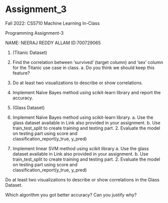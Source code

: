 # Assignment_3

Fall 2022: CS5710
Machine Learning In-Class 



Programming Assignment-3



NAME: NEERAJ REDDY ALLAM
ID:700729065

 




 
1.	(Titanic Dataset) 
1.	Find the correlation between ‘survived’ (target column) and ‘sex’ column for the Titanic use case in class. a. Do you think we should keep this feature? 
2.	Do at least two visualizations to describe or show correlations.  
3.	Implement Naïve Bayes method using scikit-learn library and report the accuracy. 

 

 
 

 
2.	(Glass Dataset) 
 
1. Implement Naïve Bayes method using scikit-learn library. 
a.	Use the glass dataset available in Link also provided in your assignment. 
b.	Use train_test_split to create training and testing part. 2. Evaluate the model on testing part using score and  
classification_report(y_true, y_pred) 
 
1. Implement linear SVM method using scikit library 
a.	Use the glass dataset available in Link also provided in your assignment. 
b.	Use train_test_split to create training and testing part. 2. Evaluate the model on testing part using score and  
classification_report(y_true, y_pred) 
 
Do at least two visualizations to describe or show correlations in the Glass Dataset. 
 
Which algorithm you got better accuracy? Can you justify why? 
  
 
